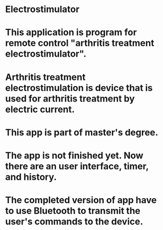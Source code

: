 # Electrostimulator
# This application is program for remote control "arthritis treatment electrostimulator".
# Arthritis treatment electrostimulation is device that is used for arthritis treatment by electric current.
# This app is part of master's degree.
# The app is not finished yet. Now there are an user interface, timer, and history.
# The completed version of app have to use Bluetooth to transmit the user's commands to the device.
